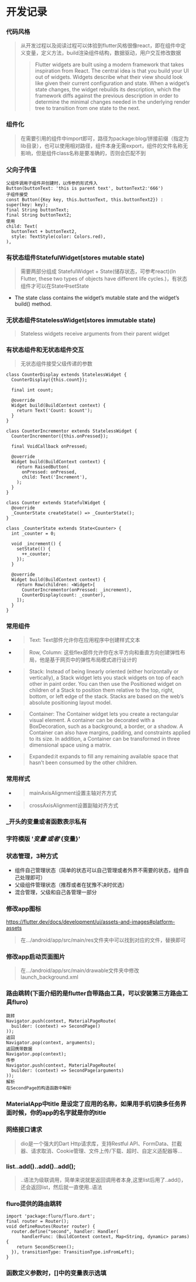 # 开发记录

### 代码风格
>从开发过程以及阅读过程可以体验到flutter风格很像react，即在组件中定义变量，定义方法，build渲染组件结构，数据驱动，用户交互修改数据
>>Flutter widgets are built using a modern framework that takes inspiration from React. The central idea is that you build your UI out of widgets. Widgets describe what their view should look like given their current configuration and state. When a widget’s state changes, the widget rebuilds its description, which the framework diffs against the previous description in order to determine the minimal changes needed in the underlying render tree to transition from one state to the next.

### 组件化
>在需要引用的组件中import即可，路径为package:blog/拼接前缀（指定为lib目录），也可以使用相对路径，组件本身无需export，组件的文件名称无影响，但是组件class名称是要准确的，否则会匹配不到

### 父向子传值
```
父组件调用子组件并创建时，以传参的形式传入
Button(buttonText: 'this is parent text', buttonText2:'666')
子组件接受
const Button({Key key, this.buttonText, this.buttonText2}) : super(key: key);
final String buttonText;
final String buttonText2;
使用
child: Text(
  buttonText + buttonText2,
  style: TextStyle(color: Colors.red),
),
```
### 有状态组件StatefulWidget(stores mutable state)
>需要两部分组成 StatefulWidget + State(储存状态，可参考react)(In Flutter, these two types of objects have different life cycles.)，有状态组件才可以在State中setState
+ The state class contains the widget’s mutable state and the widget’s build() method.

### 无状态组件StatelessWidget(stores immutable state)
>Stateless widgets receive arguments from their parent widget

### 有状态组件和无状态组件交互
>无状态组件接受父级传递的参数
```
class CounterDisplay extends StatelessWidget {
  CounterDisplay({this.count});

  final int count;

  @override
  Widget build(BuildContext context) {
    return Text('Count: $count');
  }
}

class CounterIncrementor extends StatelessWidget {
  CounterIncrementor({this.onPressed});

  final VoidCallback onPressed;

  @override
  Widget build(BuildContext context) {
    return RaisedButton(
      onPressed: onPressed,
      child: Text('Increment'),
    );
  }
}

class Counter extends StatefulWidget {
  @override
  _CounterState createState() => _CounterState();
}

class _CounterState extends State<Counter> {
  int _counter = 0;

  void _increment() {
    setState(() {
      ++_counter;
    });
  }

  @override
  Widget build(BuildContext context) {
    return Row(children: <Widget>[
      CounterIncrementor(onPressed: _increment),
      CounterDisplay(count: _counter),
    ]);
  }
}
```

### 常用组件
+ >Text: Text部件允许你在应用程序中创建样式文本

+ >Row, Column: 这些flex部件允许你在水平方向和垂直方向创建弹性布局，他是基于网页中的弹性布局模式进行设计的

+ >Stack: Instead of being linearly oriented (either horizontally or vertically), a Stack widget lets you stack widgets on top of each other in paint order. You can then use the Positioned widget on children of a Stack to position them relative to the top, right, bottom, or left edge of the stack. Stacks are based on the web’s absolute positioning layout model.

+ >Container: The Container widget lets you create a rectangular visual element. A container can be decorated with a BoxDecoration, such as a background, a border, or a shadow. A Container can also have margins, padding, and constraints applied to its size. In addition, a Container can be transformed in three dimensional space using a matrix.

+ >Expanded:it expands to fill any remaining available space that hasn’t been consumed by the other children. 

### 常用样式
+ >mainAxisAlignment设置主轴对齐方式
+ >crossAxisAlignment设置副轴对齐方式

### _开头的变量或者函数表示私有

### 字符模版 '$变量'或者'${变量}'

### 状态管理，3种方式
+ 组件自己管理状态（简单的状态可以自己管理或者外界不需要的状态，组件自己处理即可）
+ 父级组件管理状态（推荐或者在犹豫不决时优选）
+ 混合管理，父级和自己各管理一部分

### 修改app图标
https://flutter.dev/docs/development/ui/assets-and-images#platform-assets
>在.../android/app/src/main/res文件夹中可以找到对应的文件，替换即可

### 修改app启动页面图片
>在.../android/app/src/main/drawable文件夹中修改launch_background.xml

### 路由跳转(下面介绍的是flutter自带路由工具，可以安装第三方路由工具fluro)
```
跳转
Navigator.push(context, MaterialPageRoute(
  builder: (context) => SecondPage()
));
返回
Navigator.pop(context, arguments);
返回携带数据
Navigator.pop(context);
传参
Navigator.push(context, MaterialPageRoute(
  builder: (context) => SecondPage(arguments)
));
解析
在SecondPage的构造函数中解析
```
### MaterialApp中title 是设定了应用的名称，如果用手机切换多任务界面时候，你的app的名字就是你的title

### 网络接口请求
>dio是一个强大的Dart Http请求库，支持Restful API、FormData、拦截器、请求取消、Cookie管理、文件上传/下载、超时、自定义适配器等...

### list..add()..add()..add();
>..语法为级联调用，简单来说就是返回调用者本身,这里list后用了..add()，还会返回list，然后就一直使用..语法

### fluro提供的路由跳转
```
import 'package:fluro/fluro.dart';
final router = Router();
void defineRoutes(Router router) {
  router.define("second", handler: Handler(
      handlerFunc: (BuildContext context, Map<String, dynamic> params) {
    return SecondScreen();
  }), transitionType: TransitionType.inFromLeft);
}
```

### 函数定义参数时，[]中的变量表示选填